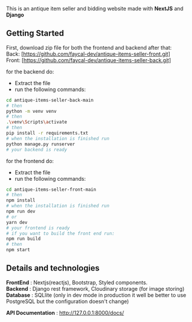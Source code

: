 This is an antique item seller and bidding website made with **NextJS** and **Django** <br/>

## Getting Started

First, download zip file for both the frontend and backend after that:<br />
Back: [https://github.com/faycal-dev/antique-items-seller-front.git] <br />
Front: [https://github.com/faycal-dev/antique-items-seller-back.git]<br />

for the backend do: <br />

- Extract the file
- run the following commands:

```bash
cd antique-items-seller-back-main
# then
python -m venv venv
# then
.\venv\Scripts\activate
# then
pip install -r requirements.txt
# when the installation is finished run
python manage.py runserver
# your backend is ready
```

for the frontend do: <br />

- Extract the file
- run the following commands:

```bash
cd antique-items-seller-front-main
# then
npm install
# when the installation is finished run
npm run dev
# or
yarn dev
# your frontend is ready
# if you want to build the front end run:
npm run build
# then
npm start
```

## Details and technologies

**FrontEnd** : Nextjs(reactjs), Bootstrap, Styled components. <br />
**Backend** : Django rest framework, Cloudinary storage (for image storing) <br/>
**Database** : SQLlite (only in dev mode in production it well be better to use PostgreSQL but the configuration doesn't change)<br>

**API Documentation** : http://127.0.0.1:8000/docs/
